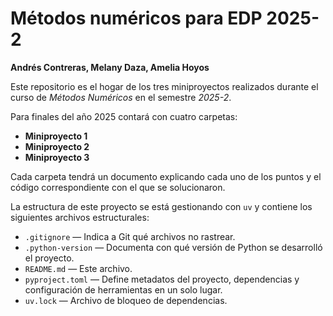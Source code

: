 # Métodos numéricos para EDP 2025-2

**Andrés Contreras, Melany Daza, Amelia Hoyos**

Este repositorio es el hogar de los tres miniproyectos realizados durante el curso de *Métodos Numéricos* en el semestre *2025-2*.

Para finales del año 2025 contará con cuatro carpetas:
- **Miniproyecto 1**
- **Miniproyecto 2**
- **Miniproyecto 3**

Cada carpeta tendrá un documento explicando cada uno de los puntos y el código correspondiente con el que se solucionaron.

La estructura de este proyecto se está gestionando con `uv` y contiene los siguientes archivos estructurales:

- `.gitignore` — Indica a Git qué archivos no rastrear.
- `.python-version` — Documenta con qué versión de Python se desarrolló el proyecto.
- `README.md` — Este archivo.
- `pyproject.toml` — Define metadatos del proyecto, dependencias y configuración de herramientas en un solo lugar.
- `uv.lock` — Archivo de bloqueo de dependencias.
